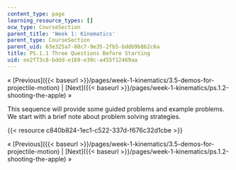 ```yaml
---
content_type: page
learning_resource_types: []
ocw_type: CourseSection
parent_title: 'Week 1: Kinematics'
parent_type: CourseSection
parent_uid: 63e325a7-80c7-9e35-2fb5-bddb9b8b2c6a
title: PS.1.1 Three Questions Before Starting
uid: ee2f73c8-bddd-e169-e39c-a455f12469aa
---
```


« [Previous]({{< baseurl >}}/pages/week-1-kinematics/3.5-demos-for-projectile-motion) | [Next]({{< baseurl >}}/pages/week-1-kinematics/ps.1.2-shooting-the-apple) »

This sequence will provide some guided problems and example problems. We start with a brief note about problem solving strategies.

{{< resource c840b824-1ec1-c522-337d-f676c32d1cbe >}}

« [Previous]({{< baseurl >}}/pages/week-1-kinematics/3.5-demos-for-projectile-motion) | [Next]({{< baseurl >}}/pages/week-1-kinematics/ps.1.2-shooting-the-apple) »
